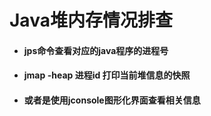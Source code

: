 # Java堆内存情况排查

- #### jps命令查看对应的java程序的进程号

- #### jmap -heap 进程id  打印当前堆信息的快照

- #### 或者是使用jconsole图形化界面查看相关信息